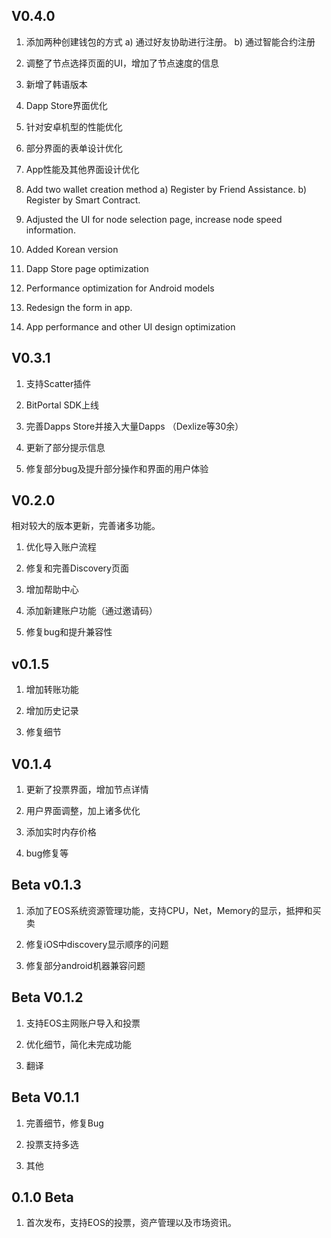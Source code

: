 ## V0.4.0

1.	添加两种创建钱包的方式
  a)	通过好友协助进行注册。
  b)	通过智能合约注册

2.	调整了节点选择页面的UI，增加了节点速度的信息

3.	新增了韩语版本

4.	Dapp Store界面优化

5.	针对安卓机型的性能优化

6.	部分界面的表单设计优化

7.	App性能及其他界面设计优化


1. Add two wallet creation method
  a) Register by Friend Assistance.
  b) Register by Smart Contract.

2. Adjusted the UI for node selection page, increase node speed information.

3. Added Korean version

4. Dapp Store page optimization

5. Performance optimization for Android models

6. Redesign the form in app.

7. App performance and other UI design optimization



## V0.3.1

1. 支持Scatter插件

2. BitPortal SDK上线

3. 完善Dapps Store并接入大量Dapps （Dexlize等30余）

4. 更新了部分提示信息

5. 修复部分bug及提升部分操作和界面的用户体验

## V0.2.0

相对较大的版本更新，完善诸多功能。

1. 优化导入账户流程

2. 修复和完善Discovery页面

3. 增加帮助中心

4. 添加新建账户功能（通过邀请码）

5. 修复bug和提升兼容性


## v0.1.5

1. 增加转账功能

2. 增加历史记录

3. 修复细节


## V0.1.4

1. 更新了投票界面，增加节点详情

2. 用户界面调整，加上诸多优化

3. 添加实时内存价格

4. bug修复等



## Beta v0.1.3

1. 添加了EOS系统资源管理功能，支持CPU，Net，Memory的显示，抵押和买卖

2. 修复iOS中discovery显示顺序的问题

3. 修复部分android机器兼容问题



## Beta V0.1.2

1. 支持EOS主网账户导入和投票

2. 优化细节，简化未完成功能

3. 翻译



## Beta V0.1.1

1. 完善细节，修复Bug

2. 投票支持多选

3. 其他


## 0.1.0 Beta

1. 首次发布，支持EOS的投票，资产管理以及市场资讯。
